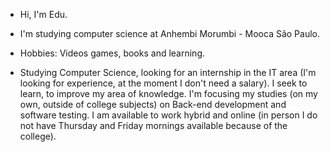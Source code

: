 - Hi, I'm Edu.
- I'm studying computer science at Anhembi Morumbi - Mooca São Paulo.
- Hobbies: Videos games, books and learning.

- Studying Computer Science, looking for an internship in the IT area (I'm looking for experience, at the moment I don't need a salary). I seek to learn, to improve my area of knowledge. I'm focusing my studies (on my own, outside of college subjects) on Back-end development and software testing. I am available to work hybrid and online (in person I do not have Thursday and Friday mornings available because of the college).
<!---
barelyhere-edu/barelyhere-edu is a ✨ special ✨ repository because its `README.md` (this file) appears on your GitHub profile.
You can click the Preview link to take a look at your changes.
--->

